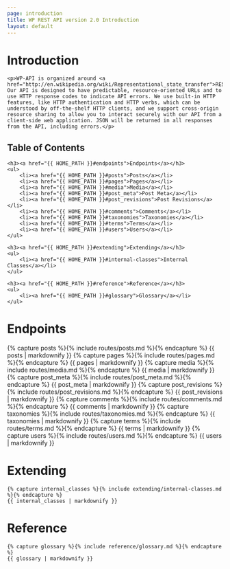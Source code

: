 ```yaml
---
page: introduction
title: WP REST API version 2.0 Introduction
layout: default
---
```


<div class="introduction">
	<h1 id="introduction">Introduction</h1>
	
	<p>WP-API is organized around <a href="http://en.wikipedia.org/wiki/Representational_state_transfer">REST</a>. Our API is designed to have predictable, resource-oriented URLs and to use HTTP response codes to indicate API errors. We use built-in HTTP features, like HTTP authentication and HTTP verbs, which can be understood by off-the-shelf HTTP clients, and we support cross-origin resource sharing to allow you to interact securely with our API from a client-side web application. JSON will be returned in all responses from the API, including errors.</p>

</div>

<div class="toc">
	<h2>Table of Contents</h2>

	<h3><a href="{{ HOME_PATH }}#endpoints">Endpoints</a></h3>
	<ul>
		<li><a href="{{ HOME_PATH }}#posts">Posts</a></li>
		<li><a href="{{ HOME_PATH }}#pages">Pages</a></li>
		<li><a href="{{ HOME_PATH }}#media">Media</a></li>
		<li><a href="{{ HOME_PATH }}#post_meta">Post Meta</a></li>
		<li><a href="{{ HOME_PATH }}#post_revisions">Post Revisions</a></li>
		<li><a href="{{ HOME_PATH }}#comments">Comments</a></li>
		<li><a href="{{ HOME_PATH }}#taxonomies">Taxonomies</a></li>
		<li><a href="{{ HOME_PATH }}#terms">Terms</a></li>
		<li><a href="{{ HOME_PATH }}#users">Users</a></li>
	</ul>

	<h3><a href="{{ HOME_PATH }}#extending">Extending</a></h3>
	<ul>
		<li><a href="{{ HOME_PATH }}#internal-classes">Internal Classes</a></li>
	</ul>

	<h3><a href="{{ HOME_PATH }}#reference">Reference</a></h3>
	<ul>
		<li><a href="{{ HOME_PATH }}#glossary">Glossary</a></li>
	</ul>
</div>

<div class="routes">
	<h1 id="endpoints">Endpoints</h1>
	{% capture posts %}{% include routes/posts.md %}{% endcapture %}
	{{ posts | markdownify }}
	{% capture pages %}{% include routes/pages.md %}{% endcapture %}
	{{ pages | markdownify }}
	{% capture media %}{% include routes/media.md %}{% endcapture %}
	{{ media | markdownify }}
	{% capture post_meta %}{% include routes/post_meta.md %}{% endcapture %}
	{{ post_meta | markdownify }}
	{% capture post_revisions %}{% include routes/post_revisions.md %}{% endcapture %}
	{{ post_revisions | markdownify }}
	{% capture comments %}{% include routes/comments.md %}{% endcapture %}
	{{ comments | markdownify }}
	{% capture taxonomies %}{% include routes/taxonomies.md %}{% endcapture %}
	{{ taxonomies | markdownify }}
	{% capture terms %}{% include routes/terms.md %}{% endcapture %}
	{{ terms | markdownify }}
	{% capture users %}{% include routes/users.md %}{% endcapture %}
	{{ users | markdownify }}
</div>

<div class="extending">
	<h1 id="extending">Extending</h1>

	{% capture internal_classes %}{% include extending/internal-classes.md %}{% endcapture %}
	{{ internal_classes | markdownify }}

</div>

<div class="reference">
	<h1 id="reference">Reference</h1>

	{% capture glossary %}{% include reference/glossary.md %}{% endcapture %}
	{{ glossary | markdownify }}

</div>
